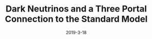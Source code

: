---
title: 'Dark Neutrinos and a Three Portal Connection to the Standard Model'
authors:  Peter Ballett,  Matheus Hostert,  Silvia Pascoli
collection: publication
permalink: /publication/2019-3-18-DarkNeutrinosandaThreePortalConnectiontotheStandardModel
date: 2019-3-18
venue: Phys.Rev.D 
paperurl: 'https://arxiv.org/abs/1903.07589'
citation: 'Dark Neutrinos and a Three Portal Connection to the Standard Model, Peter Ballett, Matheus Hostert, Silvia Pascoli, Phys.Rev.D 101 (2020) 11 115025'
eprint: '1903.07589'
---